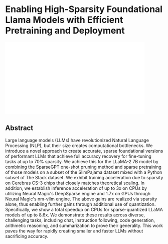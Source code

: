 # Enabling High-Sparsity Foundational Llama Models with Efficient Pretraining and Deployment

![](../../blank.jpg)

## Abstract

Large language models (LLMs) have revolutionized Natural Language Processing
(NLP), but their size creates computational bottlenecks. We introduce a novel
approach to create accurate, sparse foundational versions of performant LLMs
that achieve full accuracy recovery for fine-tuning tasks at up to 70%
sparsity. We achieve this for the LLaMA-2 7B model by combining the SparseGPT
one-shot pruning method and sparse pretraining of those models on a subset of
the SlimPajama dataset mixed with a Python subset of The Stack dataset. We
exhibit training acceleration due to sparsity on Cerebras CS-3 chips that
closely matches theoretical scaling. In addition, we establish inference
acceleration of up to 3x on CPUs by utilizing Neural Magic's DeepSparse engine
and 1.7x on GPUs through Neural Magic's nm-vllm engine. The above gains are
realized via sparsity alone, thus enabling further gains through additional use
of quantization. Specifically, we show a total speedup on CPUs for
sparse-quantized LLaMA models of up to 8.6x. We demonstrate these results
across diverse, challenging tasks, including chat, instruction following, code
generation, arithmetic reasoning, and summarization to prove their generality.
This work paves the way for rapidly creating smaller and faster LLMs without
sacrificing accuracy.
